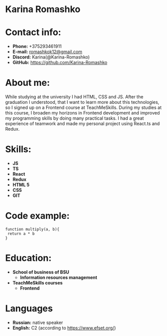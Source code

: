 # Karina Romashko

# Contact info:
* __Phone:__ +375293461911
* __E-mail:__  romashkok12@gmail.com
* __Discord:__  Karina(@Karina-Romashko)
* __GitHub:__  https://github.com/Karina-Romashko

# About me:

 While studying at the university I had HTML, CSS and JS. After the graduation I understood, that I want to learn more about this technologies, so I signed up on a Frontend course at TeachMeSkills. During my studies at this course, I broaden my horizons in Frontend development and improved my programming skills by doing many practical tasks. I had a great experience of teamwork and made my personal project using React.ts and Redux.

# Skills:

* __JS__
* __TS__
* __React__
* __Redux__
* __HTML 5__
* __CSS__
* __GIT__ 

# Code example:

```
function multiply(a, b){
 return a * b
}

```

# Education:

* __School of business of BSU__
    * __Information resources management__
* __TeachMeSkills courses__
    * __Frontend__

# Languages 

* __Russian:__ native speaker
* __English:__ C2 (according to https://www.efset.org/)